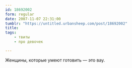 ```yaml
---
id: 18692002
form: regular
date: 2007-11-07 22:31:00
tumblr: "https://untitled.urbansheep.com/post/18692002"
title:
tags:
    - твиты
    - про девочек

---
```


<p>Женщины, которые умеют готовить — это вау.</p>


